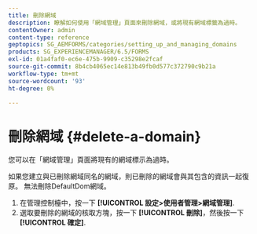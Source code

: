 ```yaml
---
title: 刪除網域
description: 瞭解如何使用「網域管理」頁面來刪除網域，或將現有網域標籤為過時。
contentOwner: admin
content-type: reference
geptopics: SG_AEMFORMS/categories/setting_up_and_managing_domains
products: SG_EXPERIENCEMANAGER/6.5/FORMS
exl-id: 01a4faf0-ec6e-475b-9909-c35298e2fcaf
source-git-commit: 8b4cb4065ec14e813b49fb0d577c372790c9b21a
workflow-type: tm+mt
source-wordcount: '93'
ht-degree: 0%

---
```


# 刪除網域 {#delete-a-domain}

您可以在「網域管理」頁面將現有的網域標示為過時。

如果您建立與已刪除網域同名的網域，則已刪除的網域會與其包含的資訊一起復原。 無法刪除DefaultDom網域。

1. 在管理控制檯中，按一下 **[!UICONTROL 設定>使用者管理>網域管理]**.
1. 選取要刪除的網域的核取方塊，按一下 **[!UICONTROL 刪除]**，然後按一下 **[!UICONTROL 確定]**.
